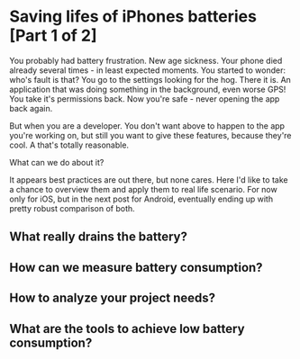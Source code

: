# Saving lifes of iPhones batteries [Part 1 of 2]

You probably had battery frustration. New age sickness. Your phone died already several times - in least expected moments. You started to wonder: who's fault is that? You go to the settings looking for the hog. There it is. An application that was doing something in the background, even worse GPS! You take it's permissions back. Now you're safe - never opening the app back again.

But when you are a developer. You don't want above to happen to the app you're working on, but still you want to give these features, because they're cool. A that's totally reasonable.

What can we do about it?

It appears best practices are out there, but none cares. Here I'd like to take a chance to overview them and apply them to real life scenario. For now only for iOS, but in the next post for Android, eventually ending up with pretty robust comparison of both.


## What really drains the battery?


## How can we measure battery consumption?


## How to analyze your project needs?


## What are the tools to achieve low battery consumption?

